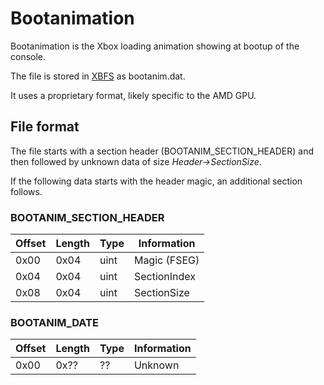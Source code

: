 # Bootanimation
Bootanimation is the Xbox loading animation showing at bootup of the console.

The file is stored in [XBFS](/xbox-boot-filesystem) as bootanim.dat.

It uses a proprietary format, likely specific to the AMD GPU.

## File format
The file starts with a section header (BOOTANIM_SECTION_HEADER) and then followed by unknown data of
size *Header->SectionSize*.

If the following data starts with the header magic, an additional section follows.

### BOOTANIM_SECTION_HEADER
| Offset | Length | Type     | Information                    |
| ------ | ------ | -------- | ------------------------------ |
| 0x00   | 0x04   | uint     | Magic (FSEG)                   |
| 0x04   | 0x04   | uint     | SectionIndex                   |
| 0x08   | 0x04   | uint     | SectionSize                    |

### BOOTANIM_DATE
| Offset | Length | Type     | Information                    |
| ------ | ------ | -------- | ------------------------------ |
| 0x00   | 0x??   | ??       | Unknown                        |
